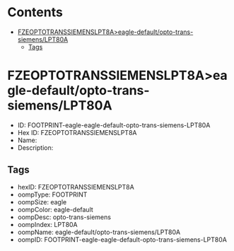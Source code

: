 



Contents
========

* [FZEOPTOTRANSSIEMENSLPT8A>eagle-default/opto-trans-siemens/LPT80A](#fzeoptotranssiemenslpt8aeagle-defaultopto-trans-siemenslpt80a)
	* [Tags](#tags)

# FZEOPTOTRANSSIEMENSLPT8A>eagle-default/opto-trans-siemens/LPT80A

- ID: FOOTPRINT-eagle-eagle-default-opto-trans-siemens-LPT80A
- Hex ID: FZEOPTOTRANSSIEMENSLPT8A
- Name: 
- Description: 

## Tags

- hexID: FZEOPTOTRANSSIEMENSLPT8A
- oompType: FOOTPRINT
- oompSize: eagle
- oompColor: eagle-default
- oompDesc: opto-trans-siemens
- oompIndex: LPT80A
- oompName: eagle-default/opto-trans-siemens/LPT80A
- oompID: FOOTPRINT-eagle-eagle-default-opto-trans-siemens-LPT80A
